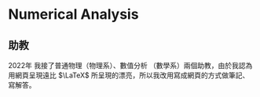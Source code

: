 # Numerical Analysis
## 助教 
2022年 我接了普通物理（物理系）、數值分析 （數學系）兩個助教，由於我認為用網頁呈現遠比 $\LaTeX$ 所呈現的漂亮，所以我改用寫成網頁的方式做筆記、寫解答。
